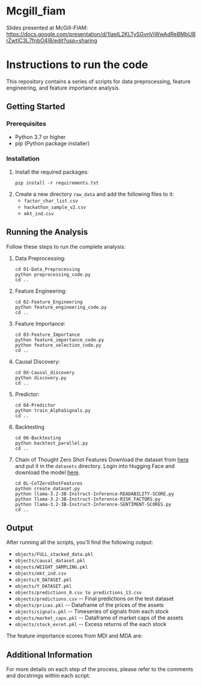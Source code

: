 # Mcgill_fiam

Slides presented at McGill-FIAM: https://docs.google.com/presentation/d/1IaeIL2KLTySGvnViWwAdReBMbUBrZwtIC3L7fnbO4I8/edit?usp=sharing

# Instructions to run the code

This repository contains a series of scripts for data preprocessing, feature engineering, and feature importance analysis.

## Getting Started

### Prerequisites

- Python 3.7 or higher
- pip (Python package installer)

### Installation

1. Install the required packages:
   ```
   pip install -r requirements.txt
   ```
2. Create a new directory `raw_data` and add the following files to it:
   - `factor_char_list.csv`
   - `hackathon_sample_v2.csv`
   - `mkt_ind.csv`

## Running the Analysis

Follow these steps to run the complete analysis:

1. Data Preprocessing:
   ```
   cd 01-Data_Preprocessing
   python preprocessing_code.py
   cd ..
   ```

2. Feature Engineering:
   ```
   cd 02-Feature_Engineering
   python feature_engineering_code.py
   cd ..
   ```

3. Feature Importance:
   ```
   cd 03-Feature_Importance
   python feature_importance_code.py
   python feature_selection_code.py
   cd ..
   ```
4. Causal Discovery:
   ```
   cd 0X-Causal_discovery   
   python discovery.py
   cd ..
   ```
5. Predictor:
   ```
   cd 04-Predictor
   python train_AlphaSignals.py
   cd ..
   ```

6. Backtesting
   ```
   cd 06-Backtesting
   python backtest_parallel.py
   cd ..
   ```

7. Chain of Thought Zero Shot Features
   Download the dataset from [here](https://drive.google.com/drive/folders/1tZP9A0hrAj8ptNP3VE9weYZ3WDn9jHic) and put it in the `datasets` directory.
   Login into Hugging Face and download the model [here](https://huggingface.co/meta-llama/Llama-3.2-3B-Instruct).
   ```
   cd 0L-CoTZeroShotFeatures
   python create_dataset.py
   python llama-3.2-3B-Instruct-Inference-READABILITY-SCORE.py
   python llama-3.2-3B-Instruct-Inference-RISK_FACTORS.py
   python llama-3.2-3B-Instruct-Inference-SENTIMENT-SCORES.py
   cd ..
   ```
## Output

After running all the scripts, you'll find the following output:

- `objects/FULL_stacked_data.pkl`   
- `objects/causal_dataset.pkl`      
- `objects/WEIGHT_SAMPLING.pkl`    
- `objects/mkt_ind.csv`            
- `objects/X_DATASET.pkl`                   
- `objects/Y_DATASET.pkl`          
- `objects/predictions_0.csv to predictions_13.csv`
- `objects/predictions.csv` -- Final predictions on the test dataset
- `objects/prices.pkl` -- Dataframe of the prices of the assets
- `objects/signals.pkl` -- Timeseries of signals from each stock
- `objects/market_caps.pkl` -- Dataframe of market caps of the assets
- `objects/stock_exret.pkl` -- Excess returns of the each stock

The feature importance scores from MDI and MDA are:


## Additional Information

For more details on each step of the process, please refer to the comments and docstrings within each script.


